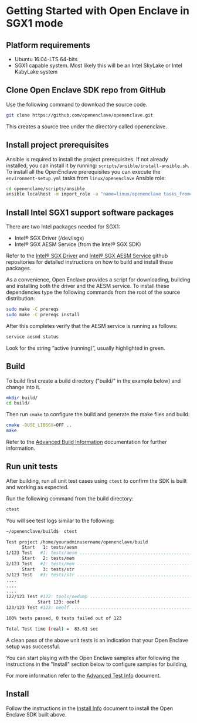 # Getting Started with Open Enclave in SGX1 mode

## Platform requirements

- Ubuntu 16.04-LTS 64-bits
- SGX1 capable system. Most likely this will be an Intel SkyLake or Intel KabyLake system

## Clone Open Enclave SDK repo from GitHub

Use the following command to download the source code.

```bash
git clone https://github.com/openenclave/openenclave.git
```

This creates a source tree under the directory called openenclave.

## Install project prerequisites

Ansible is required to install the project prerequisites. If not already installed, you can install it by running: `scripts/ansible/install-ansible.sh`. To install all the OpenEnclave prerequisites you can execute the `environment-setup.yml` tasks from `linux/openenclave` Ansible role:

```bash
cd openenclave/scripts/ansible
ansible localhost -m import_role -a "name=linux/openenclave tasks_from=environment-setup.yml" --become --ask-become-pass
```

## Install Intel SGX1 support software packages

There are two Intel packages needed for SGX1:

- Intel® SGX Driver (/dev/isgx)
- Intel® SGX AESM Service (from the Intel® SGX SDK)

Refer to the [Intel® SGX Driver](https://github.com/01org/linux-sgx-driver) and [Intel® SGX AESM Service](https://github.com/01org/linux-sgx) github repositories for detailed instructions on how to build and install these packages.

As a convenience, Open Enclave provides a script for downloading, building and
installing both the driver and the AESM service. To install these dependencies
type the following commands from the root of the source distribution:

```bash
sudo make -C prereqs
sudo make -C prereqs install
```

After this completes verify that the AESM service is running as follows:

```bash
service aesmd status
```

Look for the string “active (running)”, usually highlighted in green.

## Build

To build first create a build directory ("build/" in the example below) and change into it.

```bash
mkdir build/
cd build/
```

Then run `cmake` to configure the build and generate the make files and build:

```bash
cmake -DUSE_LIBSGX=OFF ..
make
```

Refer to the [Advanced Build Information](AdvancedBuildInfo.md) documentation for further information.

## Run unit tests

After building, run all unit test cases using `ctest` to confirm the SDK is built and working as expected.

Run the following command from the build directory:

```bash
ctest
```

You will see test logs similar to the following:

```bash
~/openenclave/build$  ctest

Test project /home/youradminusername/openenclave/build
      Start   1: tests/aesm
1/123 Test   #1: tests/aesm ...............................................................................................................   Passed    0.98 sec
      Start   2: tests/mem
2/123 Test   #2: tests/mem ................................................................................................................   Passed    0.00 sec
      Start   3: tests/str
3/123 Test   #3: tests/str ................................................................................................................   Passed    0.00 sec
....
....
....
122/123 Test #122: tools/oedump .............................................................................................................   Passed    0.00 sec
            Start 123: oeelf
123/123 Test #123: oeelf ....................................................................................................................   Passed    0.00 sec

100% tests passed, 0 tests failed out of 123

Total Test time (real) =  83.61 sec
```

A clean pass of the above unit tests is an indication that your Open Enclave setup was successful.

You can start playing with the Open Enclave samples after following the instructions in the "Install" section below to configure samples for building,

For more information refer to the [Advanced Test Info](AdvancedTestInfo.md) document.

## Install

 Follow the instructions in the [Install Info](InstallInfo.md) document to install the Open Enclave SDK built above.
